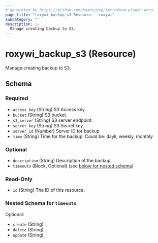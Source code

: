 ```yaml
---
# generated by https://github.com/hashicorp/terraform-plugin-docs
page_title: "roxywi_backup_s3 Resource - roxywi"
subcategory: ""
description: |-
  Manage creating backup to S3.
---
```


# roxywi_backup_s3 (Resource)

Manage creating backup to S3.



<!-- schema generated by tfplugindocs -->
## Schema

### Required

- `access_key` (String) S3 Access key.
- `bucket` (String) S3 bucket.
- `s3_server` (String) S3 server endpoint.
- `secret_key` (String) S3 Secret key.
- `server_id` (Number) Server ID for backup
- `time` (String) Time for the backup. Could be: dayli, weekly, monthly

### Optional

- `description` (String) Description of the backup.
- `timeouts` (Block, Optional) (see [below for nested schema](#nestedblock--timeouts))

### Read-Only

- `id` (String) The ID of this resource.

<a id="nestedblock--timeouts"></a>
### Nested Schema for `timeouts`

Optional:

- `create` (String)
- `delete` (String)
- `update` (String)
